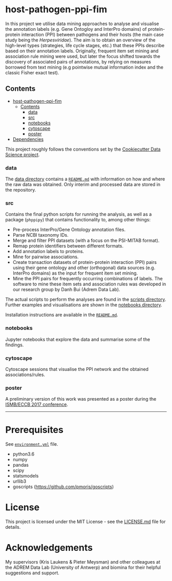# host-pathogen-ppi-fim

In this project we utilise data mining approaches to analyse and visualise the annotation labels (e.g. Gene Ontogloy and InterPro domains) of protein-protein interaction (PPI) between pathogens and their hosts (the main case study being the _Herpesviridae_). The aim is to obtain an overview of the high-level types (strategies, life cycle stages, etc.) that these PPIs describe based on their annotation labels. Originally, frequent item set mining and association rule mining were used, but later the focus shifted towards the discovery of associated pairs of annotations, by relying on measures borrowed from text mining (e.g pointwise mutual information index and the classic Fisher exact test).

## Contents

* [host-pathogen-ppi-fim](#host-pathogen-ppi-fim)
	* [Contents](#contents)
		* [data](#data)
		* [src](#src)
		* [notebooks](#notebooks)
		* [cytoscape](#cytoscape)
		* [poster](#poster)
* [Dependencies](#dependencies)

<!-- /code_chunk_output -->

This project roughly follows the conventions set by the [Cookiecutter Data Science project](https://drivendata.github.io/cookiecutter-data-science/#why-use-this-project-structure).

### data

The [data directory](./data/) contains a [`README.md`](./data/README.md) with information on how and where the raw data was obtained. Only interim and processed data are stored in the repository.

### src

Contains the final python scripts for running the analysis, as well as a package (`phppipy`) that contains functionality to, among other things:

- Pre-process InterPro/Gene Ontology annotation files.
- Parse NCBI taxonomy IDs.
- Merge and filter PPI datasets (with a focus on the PSI-MITAB format).
- Remap protein identifiers between different formats.
- Add annotation labels to proteins.
- Mine for pairwise associations.
- Create transaction datasets of protein-protein interaction (PPI) pairs using their gene ontology and other (orthogonal) data sources (e.g. InterPro domains) as the input for frequent item set mining.
- Mine the PPI pairs for frequently occurring combinations of labels. The software to mine these item sets and association rules was developed in our research group by Danh Bui (Adrem Data Lab).

The actual scripts to perform the analyses are found in the [scripts directory](./src/scripts). Further examples and visualisations are shown in the [notebooks directory](./notebooks).

Installation instructions are available in the [`README.md`](./src/README.md).

### notebooks

Jupyter notebooks that explore the data and summarise some of the findings.

### cytoscape

Cytoscape sessions that visualise the PPI network and the obtained associations/rules.

### poster

A preliminary version of this work was presented as a poster during the [ISMB/ECCB 2017 conference](https://www.iscb.org/ismbeccb2017).

---

# Prerequisites

See [`environment.yml`](environment.yml) file.

- python3.6
- numpy
- pandas
- scipy
- statsmodels
- urllib3
- goscripts (https://github.com/pmoris/goscripts)

# License

This project is licensed under the MIT License - see the [LICENSE.md](LICENSE.md) file for details.

# Acknowledgements

My supervisors (Kris Laukens & Pieter Meysman) and other colleagues at the ADREM Data Lab (University of Antwerp) and biomina for their helpful suggestions and support.
